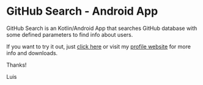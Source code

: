 # GitHub Search - Android App
GitHub Search is an Kotlin/Android App that searches GitHub database with some defined parameters to find info about users.

If you want to try it out, just [click here](http://appdevcanada.github.io/apks/GitHubSearch.apk) or visit my [profile website](https://appdevcanada.github.io/) for more info and downloads.

Thanks!

Luis
